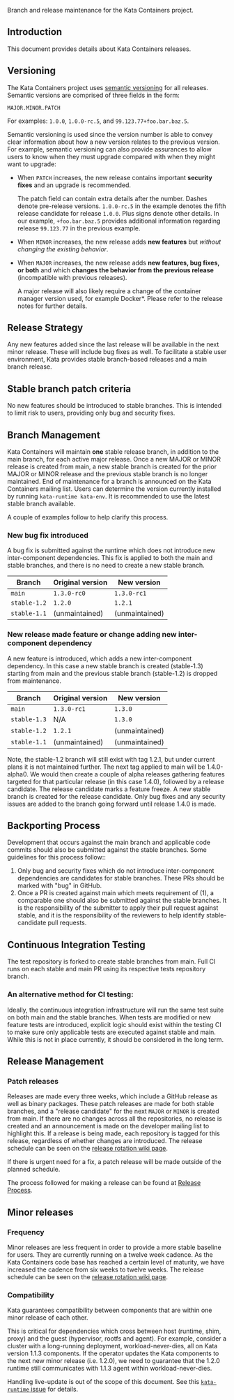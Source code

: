 Branch and release maintenance for the Kata Containers project.

## Introduction 

This document provides details about Kata Containers releases.

## Versioning

The Kata Containers project uses [semantic versioning](http://semver.org/) for all releases. 
Semantic versions are comprised of three fields in the form:

```
MAJOR.MINOR.PATCH
```

For examples: `1.0.0`, `1.0.0-rc.5`, and `99.123.77+foo.bar.baz.5`.

Semantic versioning is used since the version number is able to convey clear 
information about how a new version relates to the previous version. 
For example, semantic versioning can also provide assurances to allow users to know 
when they must upgrade compared with when they might want to upgrade:

- When `PATCH` increases, the new release contains important **security fixes**
  and an upgrade is recommended.

  The patch field can contain extra details after the number. 
Dashes denote pre-release versions. `1.0.0-rc.5` in the example denotes the fifth release
 candidate for release `1.0.0`. Plus signs denote other details. In our example, `+foo.bar.baz.5` 
provides additional information regarding release `99.123.77` in the previous example.

- When `MINOR` increases, the new release adds **new features** but *without
  changing the existing behavior*.

- When `MAJOR` increases, the new release adds **new features, bug fixes, or
  both** and which **changes the behavior from the previous release** (incompatible with previous releases).

  A major release will also likely require a change of the container manager version used, 
for example Docker\*. Please refer to the release notes for further details.

## Release Strategy

Any new features added since the last release will be available in the next minor
release. These will include bug fixes as well. To facilitate a stable user environment, 
Kata provides stable branch-based releases and a main branch release.

## Stable branch patch criteria

No new features should be introduced to stable branches.  This is intended to limit risk to users,
providing only bug and security fixes.

## Branch Management
Kata Containers will maintain **one** stable release branch, in addition to the main branch, for
each active major release.
Once a new MAJOR or MINOR release is created from main, a new stable branch is created for
the prior MAJOR or MINOR release and the previous stable branch is no longer maintained. End of
maintenance for a branch is announced on the Kata Containers mailing list.  Users can determine
the version currently installed by running `kata-runtime kata-env`. It is recommended to use the
latest stable branch available.

A couple of examples follow to help clarify this process.

### New bug fix introduced

A bug fix is submitted against the runtime which does not introduce new inter-component dependencies.
This fix is applied to both the main and stable branches, and there is no need to create a new
stable branch.

| Branch | Original version | New version |
|--|--|--|
| `main` | `1.3.0-rc0` | `1.3.0-rc1` |
| `stable-1.2` | `1.2.0` | `1.2.1` |
| `stable-1.1` | (unmaintained) | (unmaintained) |


### New release made feature or change adding new inter-component dependency

A new feature is introduced, which adds a new inter-component dependency. In this case a new stable
branch is created (stable-1.3) starting from main and the previous stable branch (stable-1.2)
is dropped from maintenance.


| Branch | Original version | New version |
|--|--|--|
| `main` | `1.3.0-rc1` | `1.3.0` |
| `stable-1.3` | N/A| `1.3.0` |
| `stable-1.2` | `1.2.1` | (unmaintained) |
| `stable-1.1` | (unmaintained) | (unmaintained) |

Note, the stable-1.2 branch will still exist with tag 1.2.1, but under current plans it is
not maintained further. The next tag applied to main will be 1.4.0-alpha0. We would then
create a couple of alpha releases gathering features targeted for that particular release (in
this case 1.4.0), followed by a release candidate. The release candidate marks a feature freeze.
A new stable branch is created for the release candidate. Only bug fixes and any security issues
are added to the branch going forward until release 1.4.0 is made.
   
## Backporting Process 

Development that occurs against the main branch and applicable code commits should also be submitted
against the stable branches. Some guidelines for this process follow::
  1. Only bug and security fixes which do not introduce inter-component dependencies are
 candidates for stable branches. These PRs should be marked with "bug" in GitHub.
  2. Once a PR is created against main which meets requirement of (1), a comparable one
 should also be submitted against the stable branches. It is the responsibility of the submitter
 to apply their pull request against stable, and it is the responsibility of the
 reviewers to help identify stable-candidate pull requests.
 
## Continuous Integration Testing

The test repository is forked to create stable branches from main. Full CI
runs on each stable and main PR using its respective tests repository branch.

### An alternative method for CI testing:

Ideally, the continuous integration infrastructure will run the same test suite on both main
and the stable branches.  When tests are modified or new feature tests are introduced, explicit
logic should exist within the testing CI to make sure only applicable tests are executed against
stable and main. While this is not in place currently, it should be considered in the long term.

## Release Management

### Patch releases

Releases are made every three weeks, which include a GitHub release as
well as binary packages. These patch releases are made for both stable branches, and a "release candidate"
for the next `MAJOR` or `MINOR` is created from main. If there are no changes across all the repositories, no
release is created and an announcement is made on the developer mailing list to highlight this.
If a release is being made, each repository is tagged for this release, regardless
of whether changes are introduced. The release schedule can be seen on the
[release rotation wiki page](https://github.com/kata-containers/community/wiki/Release-Team-Rota).

If there is urgent need for a fix, a patch release will be made outside of the planned schedule.

The process followed for making a release can be found at [Release Process](Release-Process.md).

## Minor releases

###  Frequency
Minor releases are less frequent in order to provide a more stable baseline for users. They are currently
running on a twelve week cadence. As the Kata Containers code base has reached a certain level of 
maturity, we have increased the cadence from six weeks to twelve weeks. The release schedule can be seen on the
[release rotation wiki page](https://github.com/kata-containers/community/wiki/Release-Team-Rota).

### Compatibility
Kata guarantees compatibility between components that are within one minor release of each other. 
 
This is critical for dependencies which cross between host (runtime, shim, proxy) and
the guest (hypervisor, rootfs and agent).  For example, consider a cluster with a long-running
deployment, workload-never-dies, all on Kata version 1.1.3 components. If the operator updates
the Kata components to the next new minor release (i.e. 1.2.0), we need to guarantee that the 1.2.0
runtime still communicates with 1.1.3 agent within workload-never-dies.

Handling live-update is out of the scope of this document. See this [`kata-runtime` issue](https://github.com/kata-containers/runtime/issues/492) for details.
